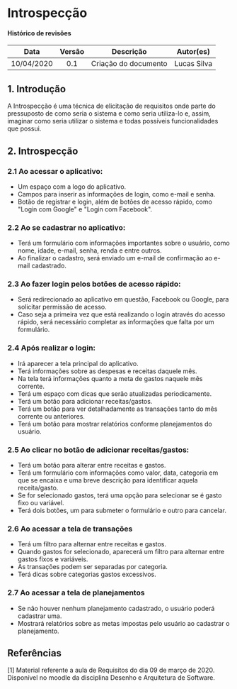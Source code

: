 # Introspecção

#### Histórico de revisões
|   Data   |  Versão  |        Descrição       |          Autor(es)          |
|:--------:|:--------:|:----------------------:|:---------------------------:|
|10/04/2020|   0.1    | Criação do documento  |  Lucas Silva  |

## 1. Introdução

A Introspecção é uma técnica de elicitação de requisitos onde parte do pressuposto de como seria o sistema e como seria utiliza-lo e, assim, imaginar como seria utilizar o sistema e todas possíveis funcionalidades que possui.

## 2. Introspecção

### 2.1 Ao acessar o aplicativo:

* Um espaço com a logo do aplicativo.
* Campos para inserir as informações de login, como e-mail e senha.
* Botão de registrar e login, além de botões de acesso rápido, como "Login com Google" e "Login com Facebook".

### 2.2 Ao se cadastrar no aplicativo:

* Terá um formulário com informações importantes sobre o usuário, como nome, idade, e-mail, senha, renda e entre outros.
* Ao finalizar o cadastro, será enviado um e-mail de confirmação ao e-mail cadastrado.

### 2.3 Ao fazer login pelos botões de acesso rápido:

* Será redirecionado ao aplicativo em questão, Facebook ou Google, para solicitar permissão de acesso. 
* Caso seja a primeira vez que está realizando o login através do acesso rápido, será necessário completar as informações que falta por um formulário.

### 2.4 Após realizar o login:

* Irá aparecer a tela principal do aplicativo.
* Terá informações sobre as despesas e receitas daquele mês.
* Na tela terá informações quanto a meta de gastos naquele mês corrente.
* Terá um espaço com dicas que serão atualizadas periodicamente.
* Terá um botão para adicionar receitas/gastos.
* Terá um botão para ver detalhadamente as transações tanto do mês corrente ou anteriores.
* Terá um botão para mostrar relatórios conforme planejamentos do usuário.

### 2.5 Ao clicar no botão de adicionar receitas/gastos:

* Terá um botão para alterar entre receitas e gastos.
* Terá um formulário com informações como valor, data, categoria em que se encaixa e uma breve descrição para identificar aquela receita/gasto.
* Se for selecionado gastos, terá uma opção para selecionar se é gasto fixo ou variável.
* Terá dois botões, um para submeter o formulário e outro para cancelar.

### 2.6 Ao acessar a tela de transações

* Terá um filtro para alternar entre receitas e gastos.
* Quando gastos for selecionado, aparecerá um filtro para alternar entre gastos fixos e variáveis.
* As transações podem ser separadas por categoria.
* Terá dicas sobre categorias gastos excessivos.
  
### 2.7 Ao acessar a tela de planejamentos

* Se não houver nenhum planejamento cadastrado, o usuário poderá cadastrar uma.
* Mostrará relatórios sobre as metas impostas pelo usuário ao cadastrar o planejamento.

## Referências

[1] Material referente a aula de Requisitos do dia 09 de março de 2020. Disponível no moodle da disciplina Desenho e Arquitetura de Software.<br>
